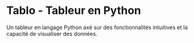 # Tablo - Tableur en Python

Un tableur en langage Python axé sur des fonctionnalités intuitives et la capacité de visualiser des données.
